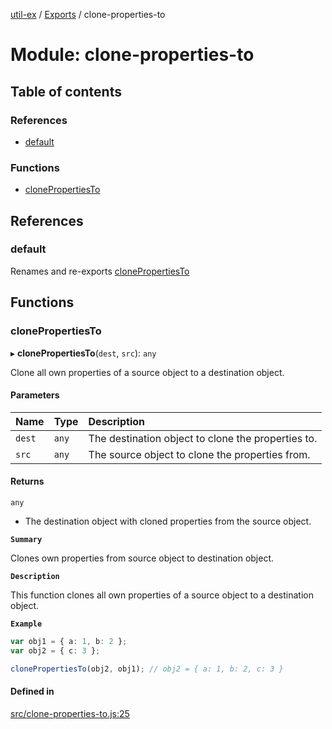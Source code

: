 [util-ex](../README.md) / [Exports](../modules.md) / clone-properties-to

# Module: clone-properties-to

## Table of contents

### References

- [default](clone_properties_to.md#default)

### Functions

- [clonePropertiesTo](clone_properties_to.md#clonepropertiesto)

## References

### default

Renames and re-exports [clonePropertiesTo](clone_properties_to.md#clonepropertiesto)

## Functions

### clonePropertiesTo

▸ **clonePropertiesTo**(`dest`, `src`): `any`

Clone all own properties of a source object to a destination object.

#### Parameters

| Name | Type | Description |
| :------ | :------ | :------ |
| `dest` | `any` | The destination object to clone the properties to. |
| `src` | `any` | The source object to clone the properties from. |

#### Returns

`any`

- The destination object with cloned properties from the source object.

**`Summary`**

Clones own properties from source object to destination object.

**`Description`**

This function clones all own properties of a source object to a destination object.

**`Example`**

```ts
var obj1 = { a: 1, b: 2 };
var obj2 = { c: 3 };

clonePropertiesTo(obj2, obj1); // obj2 = { a: 1, b: 2, c: 3 }
```

#### Defined in

[src/clone-properties-to.js:25](https://github.com/snowyu/util-ex.js/blob/8694781/src/clone-properties-to.js#L25)

